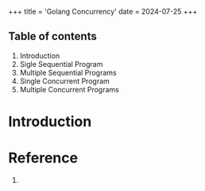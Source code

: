 +++
title = 'Golang Concurrency'
date = 2024-07-25
+++

## Table of contents

1. Introduction
2. Sigle Sequential Program
3. Multiple Sequential Programs
4. Single Concurrent Program
5. Multiple Concurrent Programs


# Introduction


# Reference

1. 